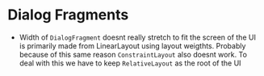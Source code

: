 # Dialog Fragments
 - Width of `DialogFragment` doesnt really stretch to fit the screen of the UI is primarily made from LinearLayout using layout weigthts. Probably because of this same reason `ConstraintLayout` also doesnt work. To deal with this we have to keep `RelativeLayout` as the root of the UI
